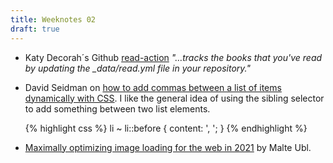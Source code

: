 ```yaml
---
title: Weeknotes 02
draft: true
---
```

- Katy Decorah´s Github [read-action](https://github.com/katydecorah/read-action) *"…tracks the books that you've read by updating the _data/read.yml file in your repository."*
- David Seidman on [how to add commas between a list of items dynamically with CSS](https://css-tricks.com/how-to-add-commas-between-a-list-of-items-dynamically-with-css/). I like the general idea of using the sibling selector to add something between two list elements.

	{% highlight css %}
	li ~ li::before {
  content: ', '; 
	}
	{% endhighlight %}
	
- [Maximally optimizing image loading for the web in 2021](https://www.industrialempathy.com/posts/image-optimizations/) by Malte Ubl.*‌*
